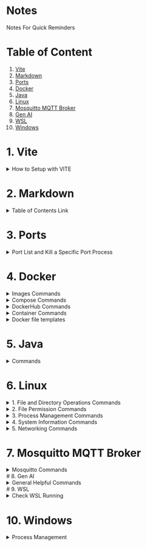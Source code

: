 # Notes
Notes For Quick Reminders

# Table of Content
1. [Vite](#Vite)
2. [Markdown](#Markdown)
3. [Ports](#Ports)
4. [Docker](#Docker)
5. [Java](#Java)
6. [Linux](#Linux)
7. [Mosquitto MQTT Broker](#Mosquitto)
8. [Gen AI](#GenAI)
9. [WSL](#WSL)
10. [Windows](#Windows)


<!-----------------------------------------------------  -->

# <a name="Vite">1. Vite</a>

<details>
<Summary>How to Setup with VITE</Summary>


```bash
    npm create vite@latest
```
- Follow on screen instructions. 
- If you already created a folder for project, leave project name empty. 
- Select what you need from displayed list.

</details>

<!-- ---------------------------------------------------- -->

# <a name="Markdown">2. Markdown</a>

<details>
<Summary>Table of Contents Link</Summary>
 
```bash
[placeholder](#MyTitle)
```
```bash
<a name="MyTitle">MyTitle</a>
```

</details>
<!-- ---------------------------------------------------- -->

# <a name="Ports">3. Ports</a>

<details>
<Summary>Port List and Kill a Specific Port Process</Summary>
 
```bash
netstat -ano | findstr :<port_number>
OUTPUT: TCP    0.0.0.0:<port_number>       0.0.0.0:0              LISTENING       <PID>
```
```bash
taskkill /PID <PID> /F
```

</details>

<!-- ---------------------------------------------------- -->

# <a name="Docker">4. Docker</a>

<details>
<Summary>Images Commands</Summary>
 
- Build an Image from a Dockerfile
```bash
docker build -t <image_name>
```

- Build an Image from a Dockerfile without the cache
```bash
docker build -t <image_name> . –no-cache
```

- List local images
```bash
docker images
```
- Delete an Image
```bash
docker rmi <image_name>
```

- Remove all unused images
```bash
docker image prune 
```
</details>
<details>
<Summary>Compose Commands</Summary>
- Starts existing containers for a service.

```bash
docker-compose start
```

- Stops running containers without removing them.
```bash
docker-compose stop
```

- Pauses running containers of a service.
```bash
docker-compose pause
```

- Unpauses paused containers of a service.
```bash
docker-compose unpause
```

- Lists containers.
```bash
docker-compose ps 
```
- Rebuild and restart your Docker containers From Docker Compose file**
```bash
docker-compose down
```
```bash
docker-compose up --build
```

</details>
<details>
<Summary>DockerHub Commands</Summary>
 
- Login into Docker
```bash
docker login -u <username>
```

- Publish an image to Docker Hub
```bash
docker push <username>/<image_name>
```

- Search Hub for an image
```bash
docker search <image_name>
```

- Pull an image from a Docker Hub
```bash
docker pull <image_name>
```

</details>
<details>
<Summary>Container Commands</Summary>
 
- Create and run a container from an image, with a custom name:
```bash
docker run --name <container_name> <image_name>
```
- Run a container with and publish a container’s port(s) to the host.
```bash
docker run -p <host_port>:<container_port> <image_name>
```

- Run a container in the background
```bash
docker run -d <image_name>
```

- Start or stop an existing container:
```bash
docker start|stop <container_name> (or <container-id>)
```

- Remove a stopped container:
```bash
docker rm <container_name>
```

- Open a shell inside a running container:
```bash
docker exec -it <container_name> sh
```

- Fetch and follow the logs of a container:
```bash
docker logs -f <container_name>
```

- To inspect a running container:
```bash
docker inspect <container_name> (or <container_id>)
```

- To list currently running containers:
```bash
docker ps
```

- List all docker containers (running and stopped):
```bash
docker ps --all
```

- View resource usage stats
```bash
docker container stats
```
</details>
<!-- =========================================== -->
<details>
<Summary>Docker file templates</Summary>
 
**Docker Compose Yml**
```bash
version: '3.9'

services:
  admin:
    build:
      context: ./client/Admins
    ports:
      - "8081:8080"
    depends_on:
      - server
    environment:
      - REACT_APP_API_URL=http://server:3006
    env_file:
      - .env

  customer:
    build:
      context: ./client/Customers
    ports:
      - "8082:8080"
    depends_on:
      - server
    environment:
      - REACT_APP_API_URL=http://server:3006
    env_file:
      - .env

  user:
    build:
      context: ./client/Users
    ports:
      - "8083:8080"
    depends_on:
      - server
    environment:
      - REACT_APP_API_URL=http://server:3006
    env_file:
      - .env

  server:
    build:
      context: ./server
    ports:
      - "3006:3006"
    environment:
      - DB_HOST=${DB_HOST}
      - DB_NAME=${DB_NAME}
      - DB_USER=${DB_USER}
      - DB_PASSWORD=${DB_PASSWORD}
      - JWT_SECRET=${JWT_SECRET}
      - PORT=${PORT}
    env_file:
      - .env
```
**Note: Set .evn at Root**

**Docker File Template**

```bash 

# Use the official Node.js 20 alpine image as a base
FROM node:20-alpine

# Set the working directory
WORKDIR /app

# Copy package.json and package-lock.json (if available)
COPY package*.json ./

# Install dependencies
RUN npm install

# Copy the rest of the application code
COPY . .

# Build the Vite app
RUN npm run build

# Expose port 8080
EXPOSE 8080

# Command to run the application with --host flag
CMD ["npm", "run", "preview", "--", "--host", "0.0.0.0"]

```

</details>

<!-----------------------------------------------------  -->

# <a name="Java">5. Java</a>

<details>
<Summary>Commands</Summary>

- Checking JDK verion
```bash
  javac --version
```
- Checking Run Time Env verion
```bash
  java --version
```


</details>

<!-- ---------------------------------------------------- -->
# <a name="Linux">6. Linux</a>

<details>
<Summary>1. File and Directory Operations Commands</Summary>

- flags
```bash
  -f: force 
  -r: recursively
  -n: number of lines 
```
- Print current working directory.
```bash
  pwd
```
- Remove files and directories.
```bash
  rm
```
- Search for files and directories.
```bash
  find 
  e.g. find /path/to/search -name “*.txt” 
```
- Create an empty file
```bash
  touch
```
- Read File Content
```bash
  cat
```
- copy move
```bash
  cp
  mv
```
-used to search for specific patterns or regular expressions in text files or streams and display matching lines.
```bash
  grep

  -i: Ignore case distinctions while searching.
  -v: Invert the match, displaying non-matching lines.
  -r or -R: Recursively search directories for matching patterns.
  -l: Print only the names of files containing matches.
  -n: Display line numbers alongside matching lines.
  -w: Match whole words only, rather than partial matches.
  -c: Count the number of matching lines instead of displaying them.
  -e: Specify multiple patterns to search for.
  -A: Display lines after the matching line.
  -B: Display lines before the matching line.
  -C: Display lines both before and after the matching line.

  e.g.  grep -i “hello” file.txt
  grep -v “error” file.txt
  grep -r “pattern” directory/
  grep -l “keyword” file.txt
  grep -n “pattern” file.txt
```

</details>

<details>
<Summary>2. File Permission Commands</Summary>

- Change file permissions.
```bash
  chmod
  
  u: User/owner permissions.
  g: Group permissions.
  o: Other permissions.
  +: Add permissions.
  –: Remove permissions.
  =: Set permissions explicitly.

  e.g. chmod u+rwx file.txt 
```
</details>
<details>
<Summary>3. Process Management Commands</Summary>

- Display running processes.
```bash
  ps aux
```
- Monitor system processes in real-time.
```bash
  top
```
- Kill a Process
```bash
  kill <PID>
```
- Name of Process
```bash
  tasklist /FI "PID eq <PID>"
```
</details>

<details>
<Summary>4. System Information Commands</Summary>

- Print system information.
```bash
  uname
```
- Display current username.
```bash
  whoami
```
- Disk Space
```bash
  df -h 
```
- Estimate file and directory sizes.
```bash
  df -h 
  e.g. du -h directory/ 
```
- Display memory usage information.
```bash
  df -h 
  e.g. du -h directory/ 
```
- Display CPU information.
```bash
  lscpu
```
- List PCI devices.
```bash
  lspci
```
</details>

<details>
<Summary>5. Networking Commands</Summary>

- details of all network interfaces.
```bash
  ifconfig
```
- echo requests to “google.com” to check connectivity.
```bash
  ping google.com
```
- Display network connections and statistics.
```bash
  netstat
```
- Securely connect to a remote server.
```bash
  ssh user@hostname 
```
- Securely copy files between hosts.
```bash
  scp

  e.g. 
  scp file.txt user@hostname:/path/to/destination 
  securely copies “file.txt” to the specified remote host.
```
-  Download files from the web.
```bash
  wget

  e.g. 
  wget http://example.com/file.txt 
  downloads “file.txt” from the specified URL.
```
- 	Transfer data to or from a server.
```bash
  curl
  e.g.
  curl http://example.com 
  retrieves the content of a webpage from the specified URL.
```
</details>

<!-- ---------------------------------------------------- -->
# <a name="Mosquitto">7. Mosquitto MQTT Broker</a>

<details>
<Summary>Mosquitto Commands</Summary>

- 	Run Mosquitto Manually with conf file (Go to directory where conf file is)
```bash
  mosquitto -c mosquitto.conf -v
```
</details>
<!-- ---------------------------------------------------- -->
# <a name="GenAI">8. Gen AI</a>

<details>
<Summary>General Helpful Commands</Summary>

- 	Checking GPU in ipynb
```bash
  !nvidia-smi
```
- 	Checking CUDA Version
```bash
  nvcc --version
```
</details>
<!-- ---------------------------------------------------- -->
# <a name="WSL">9. WSL</a>

<details>
<Summary>Check WSL Running</Summary>

- 	Open Power Shell as Admin
-   Write Following Commands and check for Ubuntu version:
```bash
  wsl --list --verbose
  wsl -l -v

  Output:
    NAME      STATE      VERSION
* Ubuntu    Running         2
  Debian    Stopped         1

```
</details>

<!-- ---------------------------------------------------- -->
# <a name="Windows">10. Windows</a>

<details>
<Summary>Process Management</Summary>

- 	Finding a process by ID
```bash
  netstat -aon | findstr :<ID> 
```
- 	Kill a process by ID
```bash
  taskkill /PID <PID> /F 
```
</details>
<!-- ---------------------------------------------------- -->